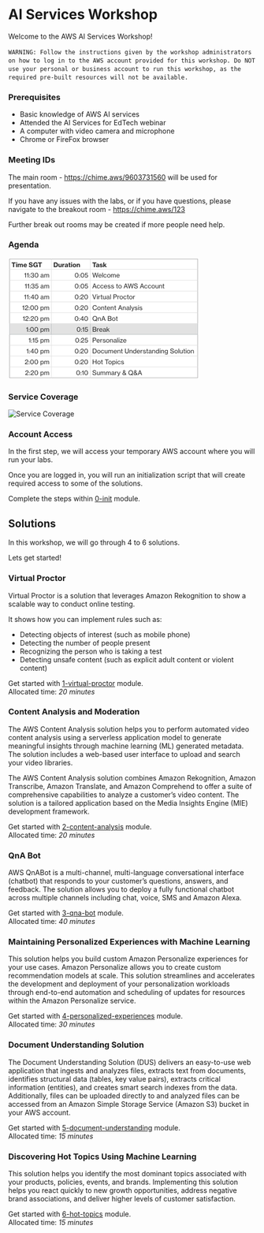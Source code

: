 # AI Services Workshop
Welcome to the AWS AI Services Workshop!

`WARNING: Follow the instructions given by the workshop administrators on how to log in to the AWS account provided for this workshop. Do NOT use your personal or business account to run this workshop, as the required pre-built resources will not be available.`


### Prerequisites
- Basic knowledge of AWS AI services
- Attended the AI Services for EdTech webinar
- A computer with video camera and microphone
- Chrome or FireFox browser

### Meeting IDs
The main room - https://chime.aws/9603731560 will be used for presentation.

If you have any issues with the labs, or if you have questions, please navigate to the breakout room - https://chime.aws/123

Further break out rooms may be created if more people need help.

### Agenda
![Agenda](./images/agenda-v2.png)

### Service Coverage
![Service Coverage](./images/service-coverage.png)

### Account Access
In the first step, we will access your temporary AWS account where you will run your labs.

Once you are logged in, you will run an initialization script that will create required access to some of the solutions.

Complete the steps within [0-init](./0-init/README.md) module.

## Solutions
In this workshop, we will go through 4 to 6 solutions.

Lets get started!
### Virtual Proctor
Virtual Proctor is a solution that leverages Amazon Rekognition to show a scalable way to conduct online testing.

It shows how you can implement rules such as:
- Detecting objects of interest (such as mobile phone)
- Detecting the number of people present
- Recognizing the person who is taking a test
- Detecting unsafe content (such as explicit adult content or violent content)

Get started with [1-virtual-proctor](./1-virtual-proctor/README.md) module. </br>
Allocated time: *20 minutes* </br>


### Content Analysis and Moderation
The AWS Content Analysis solution helps you to perform automated video content analysis using a serverless application model to generate meaningful insights through machine learning (ML) generated metadata. The solution includes a web-based user interface to upload and search your video libraries.

The AWS Content Analysis solution combines Amazon Rekognition, Amazon Transcribe, Amazon Translate, and Amazon Comprehend to offer a suite of comprehensive capabilities to analyze a customer’s video content. The solution is a tailored application based on the Media Insights Engine (MIE) development framework.

Get started with [2-content-analysis](./2-content-analysis/README.md) module. </br>
Allocated time: *20 minutes* </br>


### QnA Bot
AWS QnABot is a multi-channel, multi-language conversational interface (chatbot) that responds to your customer’s questions, answers, and feedback. The solution allows you to deploy a fully functional chatbot across multiple channels including chat, voice, SMS and Amazon Alexa. 

Get started with [3-qna-bot](./3-qna-bot/README.md) module. </br>
Allocated time: *40 minutes* </br>

### Maintaining Personalized Experiences with Machine Learning
This solution helps you build custom Amazon Personalize experiences for your use cases. Amazon Personalize allows you to create custom recommendation models at scale. This solution streamlines and accelerates the development and deployment of your personalization workloads through end-to-end automation and scheduling of updates for resources within the Amazon Personalize service.

Get started with [4-personalized-experiences](./4-personalized-experiences/README.md) module. </br>
Allocated time: *30 minutes* </br>

### Document Understanding Solution
The Document Understanding Solution (DUS) delivers an easy-to-use web application that ingests and analyzes files, extracts text from documents, identifies structural data (tables, key value pairs), extracts critical information (entities), and creates smart search indexes from the data. Additionally, files can be uploaded directly to and analyzed files can be accessed from an Amazon Simple Storage Service (Amazon S3) bucket in your AWS account.

Get started with [5-document-understanding](./5-document-understanding/README.md) module. </br>
Allocated time: *15 minutes* </br>

### Discovering Hot Topics Using Machine Learning
This solution helps you identify the most dominant topics associated with your products, policies, events, and brands. Implementing this solution helps you react quickly to new growth opportunities, address negative brand associations, and deliver higher levels of customer satisfaction.

Get started with [6-hot-topics](./6-hot-topics/README.md) module. </br>
Allocated time: *15 minutes* </br>